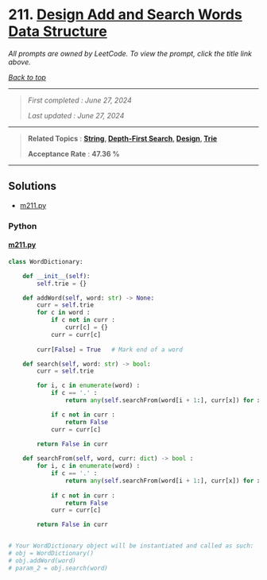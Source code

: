 # 211. [Design Add and Search Words Data Structure](<https://leetcode.com/problems/design-add-and-search-words-data-structure>)

*All prompts are owned by LeetCode. To view the prompt, click the title link above.*

*[Back to top](<../README.md>)*

------

> *First completed : June 27, 2024*
>
> *Last updated : June 27, 2024*

------

> **Related Topics** : **[String](<by_topic/String.md>), [Depth-First Search](<by_topic/Depth-First Search.md>), [Design](<by_topic/Design.md>), [Trie](<by_topic/Trie.md>)**
>
> **Acceptance Rate** : **47.36 %**

------

## Solutions

- [m211.py](<../my-submissions/m211.py>)
### Python
#### [m211.py](<../my-submissions/m211.py>)
```Python
class WordDictionary:

    def __init__(self):
        self.trie = {}

    def addWord(self, word: str) -> None:
        curr = self.trie
        for c in word :
            if c not in curr :
                curr[c] = {}
            curr = curr[c]
        
        curr[False] = True   # Mark end of a word

    def search(self, word: str) -> bool:
        curr = self.trie

        for i, c in enumerate(word) :
            if c == '.' :
                return any(self.searchFrom(word[i + 1:], curr[x]) for x in curr if x)

            if c not in curr :
                return False
            curr = curr[c]
        
        return False in curr

    def searchFrom(self, word, curr: dict) -> bool :
        for i, c in enumerate(word) :
            if c == '.' :
                return any(self.searchFrom(word[i + 1:], curr[x]) for x in curr if x)
            
            if c not in curr :
                return False
            curr = curr[c]

        return False in curr


# Your WordDictionary object will be instantiated and called as such:
# obj = WordDictionary()
# obj.addWord(word)
# param_2 = obj.search(word)
```

